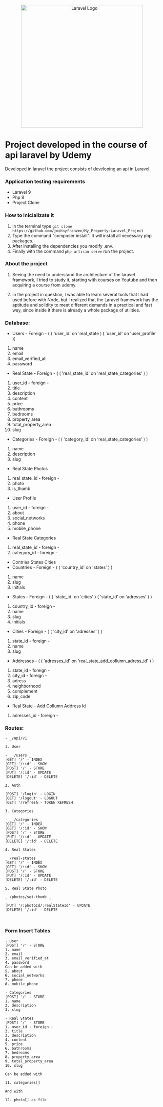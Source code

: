 <p align="center"><a href="https://laravel.com" target="_blank"><img src="https://raw.githubusercontent.com/laravel/art/master/logo-lockup/5%20SVG/2%20CMYK/1%20Full%20Color/laravel-logolockup-cmyk-red.svg" width="400" alt="Laravel Logo"></a></p>

# Project developed in the course of api laravel by Udemy

Developed in laravel the project consists of developing an api in Laravel

### Application testing requirements

- Laravel 9
- Php 8
- Project Clone

### How to inicializate it

1. In the terminal type ```git clone https://github.com/joohnyfranzen/My_Property-Laravel_Project```
2. Type the command "composer install". It will install all necessary php packages.
3. After installing the dependencies you modify .env.
4. Finally with the command ```php artisan serve``` run the project.

### About the project

1. Seeing the need to understand the architecture of the laravel framework, I tried to study it, starting with courses on Youtube and then acquiring a course from udemy.

2. In the project in question, I was able to learn several tools that I had used before with Node, but I realized that the Laravel framework has the aptitude and solidity to meet different demands in a practical and fast way, since inside it there is already a whole package of utilities.

### Database:

- Users - Foreign - ( ( 'user_id' on 'real_state ) ( 'user_id' on 'user_profile' ))
1. name
2. email
3. email_verified_at
4. password

- Real State - Foreign - ( ( 'real_state_id' on 'real_state_categories' ) )
1. user_id - foreign -
2. title
3. description
4. content
5. price
6. bathrooms
7. bedrooms
8. property_area
9. total_property_area
10. slug

- Categories - Foreign - ( ( 'category_id' on 'real_state_categories' ) )
1. name
2. description
3. slug

- Real State Photos
1. real_state_id - foreign -
2. photo
3. is_thumb

- User Profile
1. user_id - foreign -
2. about
3. social_networks
4. phone
5. mobile_phone

- Real State Categories
1. real_state_id - foreign -
2. category_id - foreign -

- Contries States Cities
- Countries - Foreign - ( ( 'country_id' on 'states' ) )
1. name
2. slug
3. initials

- States - Foreign - ( ( 'state_id' on 'cities' ) ( 'state_id' on 'adresses' ) )
1. country_id - foreign -
2. name
3. slug
4. initials

- Cities - Foreign - ( ( 'city_id' on 'adresses' ) )
1. state_id - foreign -
2. name
3. slug

- Addresses - ( ( 'adresses_id' on 'real_state_add_collumn_adress_id' ) )
1. state_id - foreign -
2. city_id - foreign -
3. adress
4. neighborhood
5. complement
6. zip_code

- Real State - Add Collumn Address Id
1. adresses_id - foreign -

### Routes:
```
- _/api/v1

1. User

- _ /users _
[GET] '/' - INDEX
[GET] '/:id' - SHOW
[POST] '/' - STORE
[PUT] '/:id' - UPDATE
[DELETE] '/:id' - DELETE

2. Auth

[POST] '/login' - LOGIN
[GET] '/logout' - LOGOUT
[GET] '/refresh - TOKEN REFRESH

3. Categories

- _ /categories _
[GET] '/' - INDEX
[GET] '/:id' - SHOW
[POST] '/' - STORE
[PUT] '/:id' - UPDATE
[DELETE] '/:id' - DELETE

4. Real States

_ /real-states _ 
[GET] '/' - INDEX
[GET] '/:id' - SHOW
[POST] '/' - STORE
[PUT] '/:id' - UPDATE
[DELETE] '/:id' - DELETE

5. Real State Photo

_ /photos/set-thumb _ 

[PUT] '/:photoId/:realStateId' - UPDATE
[DELETE] '/:id' - DELETE



```

### Form Insert Tables
```
- User
[POST] '/' - STORE
1. name
2. email
3. email_verified_at
4. password
Can be added with
5. about
6. social_networks
7. phone
8. mobile_phone

- Categories
[POST] '/' - STORE
1. name
2. description
3. slug

- Real States
[POST] '/' - STORE
1. user_id - foreign -
2. title
3. description
4. content
5. price
6. bathrooms
7. bedrooms
8. property_area
9. total_property_area
10. slug

Can be added with

11. categories[]

And with

12. photo[] as file
```



